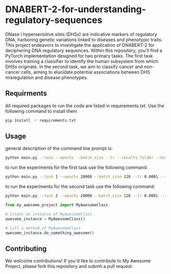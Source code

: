 # DNABERT-2-for-understanding-regulatory-sequences
DNase I hypersensitive sites (DHSs) are indicative markers of regulatory DNA, harboring genetic variations linked to diseases and phenotypic traits. This project endeavors to investigate the application of DNABERT-2 for deciphering DNA regulatory sequences. Within this repository, you'll find a PyTorch implementation designed for two primary tasks. The first task involves training a classifier to identify the human subsystem from which DHSs originate. In the second task, we aim to classify cancer and non-cancer cells, aiming to elucidate potential associations between DHS misregulation and disease phenotypes.

## Requirments

All required packages to run the code are listed in requirements.txt. Use the following command to install them

```bash
pip install -r requirements.txt
```

## Usage

general description of the command line prompt is:
```bash
python main.py --task --epochs --batch_size --lr --results_folder --data_dir
```
to run the experiments for the first task use the following command:
```bash
python main.py --task 1 --epochs 20000 --batch_size 128 --lr 0.0001 --results_folder "task_1_results" --data_dir "data/"
```

to run the experiments for the second task use the following command:
```bash
python main.py --task 2 --epochs 20000 --batch_size 128 --lr 0.0001 --results_folder "task_2_results" --data_dir "data/"
```
```python
from my_awesome_project import MyAwesomeClass

# Create an instance of MyAwesomeClass
awesome_instance = MyAwesomeClass()

# Call a method of MyAwesomeClass
awesome_instance.do_something_awesome()
```

## Contributing

We welcome contributions! If you'd like to contribute to My Awesome Project, please fork this repository and submit a pull request.
